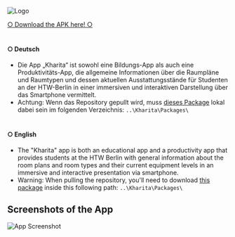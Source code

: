 
![Logo](https://i.imgur.com/aRONJ3I.png)

[○ Download the APK here! ○](https://github.com/abdool-bot/Kharita/releases/tag/v.1.0)

# 

#### ○ Deutsch

- Die App „Kharita“ ist sowohl eine Bildungs-App als auch eine Produktivitäts-App, die allgemeine Informationen über die Raumpläne und Raumtypen und dessen aktuellen Ausstattungsstände für Studenten an der HTW-Berlin in einer immersiven und interaktiven Darstellung über das Smartphone vermittelt. 
- Achtung: Wenn das Repository gepullt wird, muss [dieses Package](https://drive.google.com/file/d/1E1YxAsM5hPnbYgBW4NdJvMjZ2XSAuPqd/view?usp=sharing) lokal dabei sein im folgenden Verzeichnis: 
`..\Kharita\Packages\`

# 

#### ○ English

- The "Kharita" app is both an educational app and a productivity app that provides students at the HTW Berlin with general information about the room plans and room types and their current equipment levels in an immersive and interactive presentation via smartphone.
- Warning: When pulling the repository, you'll need to download [this package](https://drive.google.com/file/d/1E1YxAsM5hPnbYgBW4NdJvMjZ2XSAuPqd/view?usp=sharing) inside this following path:
`..\Kharita\Packages\`




## Screenshots of the App

![App Screenshot](https://i.imgur.com/MKmd9CW.png)

